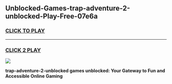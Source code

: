 
## Unblocked-Games-trap-adventure-2-unblocked-Play-Free-07e6a
<h3>
<a href="https://premium76.site?title=trap-adventure-2-unblocked&ref=23A">CLICK TO PLAY</a></h3>
<hr>

<h3>
<a href="https://premium76.site?title=trap-adventure-2-unblocked&ref=23A">CLICK 2 PLAY</a>
  
</h3>

<a href="https://premium76.site?title=trap-adventure-2-unblocked&ref=23A"><img src="https://clearcache.store/games.png"></a>


**trap-adventure-2-unblocked games unblocked: Your Gateway to Fun and Accessible Online Gaming**

